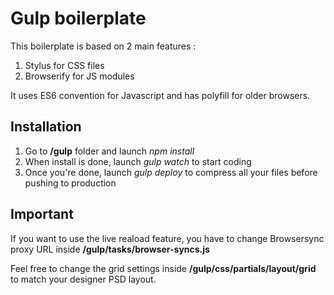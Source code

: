 # Gulp boilerplate

This boilerplate is based on 2 main features :

1. Stylus for CSS files
2. Browserify for JS modules

It uses ES6 convention for Javascript and has polyfill for older browsers.

## Installation

1. Go to **/gulp** folder and launch *npm install*
2. When install is done, launch *gulp watch* to start coding
3. Once you're done, launch *gulp deploy* to compress all your files before pushing to production

## Important

If you want to use the live reaload feature, you have to change Browsersync proxy URL inside **/gulp/tasks/browser-syncs.js**

Feel free to change the grid settings inside **/gulp/css/partials/layout/grid** to match your designer PSD layout.
